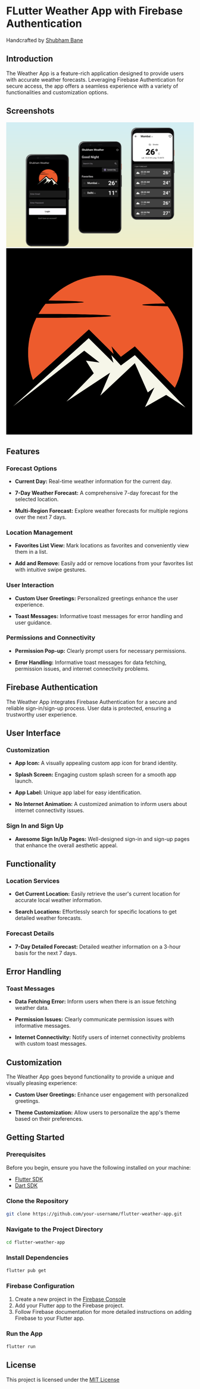 # FLutter Weather App with Firebase Authentication
Handcrafted by [Shubham Bane](https://www.linkedin.com/in/shubham-bane)

## Introduction

The Weather App is a feature-rich application designed to provide users with accurate weather forecasts. Leveraging Firebase Authentication for secure access, the app offers a seamless experience with a variety of functionalities and customization options.

## Screenshots

![Screenshot 1](assets/appScreenShot.png)
![Screenshot 2](assets/appLogo.png)

## Features

### Forecast Options

- **Current Day:** Real-time weather information for the current day.
  
- **7-Day Weather Forecast:** A comprehensive 7-day forecast for the selected location.

- **Multi-Region Forecast:** Explore weather forecasts for multiple regions over the next 7 days.

### Location Management

- **Favorites List View:** Mark locations as favorites and conveniently view them in a list.

- **Add and Remove:** Easily add or remove locations from your favorites list with intuitive swipe gestures.

### User Interaction

- **Custom User Greetings:** Personalized greetings enhance the user experience.

- **Toast Messages:** Informative toast messages for error handling and user guidance.

### Permissions and Connectivity

- **Permission Pop-up:** Clearly prompt users for necessary permissions.

- **Error Handling:** Informative toast messages for data fetching, permission issues, and internet connectivity problems.

## Firebase Authentication

The Weather App integrates Firebase Authentication for a secure and reliable sign-in/sign-up process. User data is protected, ensuring a trustworthy user experience.

## User Interface

### Customization

- **App Icon:** A visually appealing custom app icon for brand identity.

- **Splash Screen:** Engaging custom splash screen for a smooth app launch.

- **App Label:** Unique app label for easy identification.

- **No Internet Animation:** A customized animation to inform users about internet connectivity issues.

### Sign In and Sign Up

- **Awesome Sign In/Up Pages:** Well-designed sign-in and sign-up pages that enhance the overall aesthetic appeal.

## Functionality

### Location Services

- **Get Current Location:** Easily retrieve the user's current location for accurate local weather information.

- **Search Locations:** Effortlessly search for specific locations to get detailed weather forecasts.

### Forecast Details

- **7-Day Detailed Forecast:** Detailed weather information on a 3-hour basis for the next 7 days.

## Error Handling

### Toast Messages

- **Data Fetching Error:** Inform users when there is an issue fetching weather data.

- **Permission Issues:** Clearly communicate permission issues with informative messages.

- **Internet Connectivity:** Notify users of internet connectivity problems with custom toast messages.

## Customization

The Weather App goes beyond functionality to provide a unique and visually pleasing experience:

- **Custom User Greetings:** Enhance user engagement with personalized greetings.

- **Theme Customization:** Allow users to personalize the app's theme based on their preferences.

## Getting Started

### Prerequisites

Before you begin, ensure you have the following installed on your machine:

- [Flutter SDK](https://flutter.dev/docs/get-started/install)
- [Dart SDK](https://dart.dev/get-dart)

### Clone the Repository

```bash
git clone https://github.com/your-username/flutter-weather-app.git
```
### Navigate to the Project Directory
```bash
cd flutter-weather-app
```
### Install Dependencies
```bash
flutter pub get
```
### Firebase Configuration
1. Create a new project in the [Firebase Console](https://console.firebase.google.com/)
2. Add your Flutter app to the Firebase project.
3. Follow Firebase documentation for more detailed instructions on adding Firebase to your Flutter app.
### Run the App
```bash
flutter run
```
## License

This project is licensed under the [MIT License](LICENSE)
